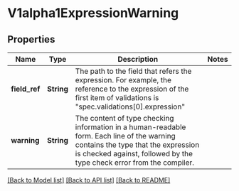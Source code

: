 # V1alpha1ExpressionWarning

## Properties

Name | Type | Description | Notes
------------ | ------------- | ------------- | -------------
**field_ref** | **String** | The path to the field that refers the expression. For example, the reference to the expression of the first item of validations is \"spec.validations[0].expression\" | 
**warning** | **String** | The content of type checking information in a human-readable form. Each line of the warning contains the type that the expression is checked against, followed by the type check error from the compiler. | 

[[Back to Model list]](../README.md#documentation-for-models) [[Back to API list]](../README.md#documentation-for-api-endpoints) [[Back to README]](../README.md)


